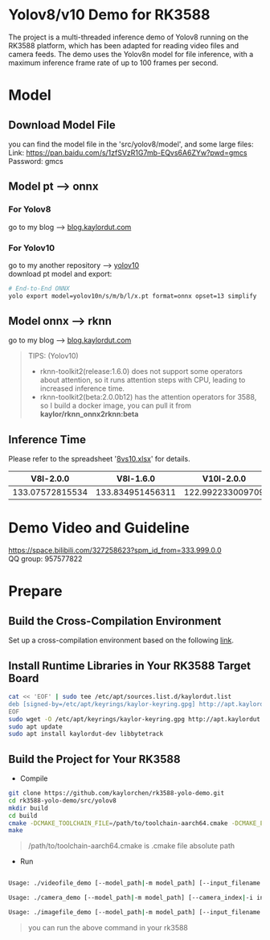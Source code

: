 
# Yolov8/v10 Demo for RK3588
The project is a multi-threaded inference demo of Yolov8 running on the RK3588 platform, which has been adapted for reading video files and camera feeds. The demo uses the Yolov8n model for file inference, with a maximum inference frame rate of up to 100 frames per second.

# Model
## Download Model File
you can find the model file in the 'src/yolov8/model', and some large files: 
Link: https://pan.baidu.com/s/1zfSVzR1G7mb-EQvs6A6ZYw?pwd=gmcs Password: gmcs 

## Model pt --> onnx
### For Yolov8 
go to my blog --> [blog.kaylordut.com](https://blog.kaylordut.com/2024/02/09/rk3588's-yolov8-model-conversion-from-pt-to-rknn/#more)
### For Yolov10
go to my another repository --> [yolov10](https://github.com/kaylorchen/yolov10)  
download pt model and export:
```bash
# End-to-End ONNX
yolo export model=yolov10n/s/m/b/l/x.pt format=onnx opset=13 simplify
```

## Model onnx --> rknn
go to my blog --> [blog.kaylordut.com](https://blog.kaylordut.com/2024/02/09/rk3588's-yolov8-model-conversion-from-pt-to-rknn/#more)
> TIPS: (Yolov10)
> - rknn-toolkit2(release:1.6.0) does not support some operators about attention, so it runs attention steps with CPU, leading to increased inference time. 
> - rknn-toolkit2(beta:2.0.0b12) has the attention operators for 3588, so I build a docker image, you can pull it from __**kaylor/rknn_onnx2rknn:beta**__

## Inference Time
Please refer to the spreadsheet '[8vs10.xlsx](./8vs10.xlsx)' for details.

|V8l-2.0.0|	V8l-1.6.0|	V10l-2.0.0|	V10l-1.6.0|	V8n-2.0.0	|V8n-1.6.0	|V10n-2.0.0|	V10n-1.6.0|
|:-------:|:-------:|:-------:|:-------:|:-------:|:-------:|:-------:|:-------:|
|133.07572815534|	133.834951456311|	122.992233009709|	204.471844660194|	17.8990291262136|	18.3300970873786|	21.3009708737864|	49.9883495145631|





# Demo Video and Guideline
https://space.bilibili.com/327258623?spm_id_from=333.999.0.0  
QQ group: 957577822

# Prepare

## Build the Cross-Compilation Environment
Set up a cross-compilation environment based on the following [link](https://github.com/kaylorchen/rk3588_dev_rootfs).

## Install Runtime Libraries in Your RK3588 Target Board
```bash
cat << 'EOF' | sudo tee /etc/apt/sources.list.d/kaylordut.list 
deb [signed-by=/etc/apt/keyrings/kaylor-keyring.gpg] http://apt.kaylordut.cn/kaylordut/ kaylordut main
EOF
sudo wget -O /etc/apt/keyrings/kaylor-keyring.gpg http://apt.kaylordut.cn/kaylor-keyring.gpg
sudo apt update
sudo apt install kaylordut-dev libbytetrack
```

## Build the Project for Your RK3588

- Compile

```bash
git clone https://github.com/kaylorchen/rk3588-yolo-demo.git 
cd rk3588-yolo-demo/src/yolov8
mkdir build
cd build
cmake -DCMAKE_TOOLCHAIN_FILE=/path/to/toolchain-aarch64.cmake -DCMAKE_EXPORT_COMPILE_COMMANDS=ON ..
make 
```
> /path/to/toolchain-aarch64.cmake is .cmake file absolute path

- Run
  
``` bash

Usage: ./videofile_demo [--model_path|-m model_path] [--input_filename|-i input_filename] [--threads|-t thread_count] [--framerate|-f framerate] [--label_path|-l label_path]  

Usage: ./camera_demo [--model_path|-m model_path] [--camera_index|-i index] [--width|-w width] [--height|-h height][--threads|-t thread_count] [--fps|-f framerate] [--label_path|-l label_path]

Usage: ./imagefile_demo [--model_path|-m model_path] [--input_filename|-i input_filename] [--label_path|-l label_path]

```

> you can run the above command in your rk3588 



